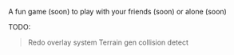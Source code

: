 A fun game (soon) to play with your friends (soon) or alone (soon)

TODO:
>Redo overlay system
>Terrain gen
>collision detect
